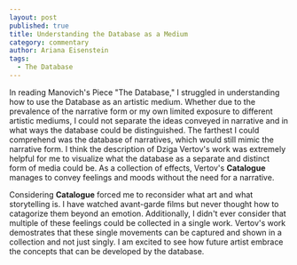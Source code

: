 ```yaml
---
layout: post
published: true
title: Understanding the Database as a Medium
category: commentary
author: Ariana Eisenstein
tags: 
  - The Database
---
```


In reading Manovich's Piece "The Database," I struggled in understanding how to use the Database as an artistic medium. Whether due to the prevalence of the narrative form or my own limited exposure to different artistic mediums, I could not separate the ideas conveyed in narrative and in what ways the database could be distinguished. The farthest I could comprehend was the database of narratives, which would still mimic the narrative form. I think the description of Dziga Vertov's work was extremely helpful for me to visualize what the database as a separate and distinct form of media could be. As a collection of effects, Vertov's __Catalogue__ manages to convey feelings and moods without the need for a narrative.

Considering __Catalogue__ forced me to reconsider what art and what storytelling is. I have watched avant-garde films but never thought how to catagorize them beyond an emotion. Additionally, I didn't ever consider that multiple of these feelings could be collected in a single work. Vertov's work demostrates that these single movements can be captured and shown in a collection and not just singly. I am excited to see how future artist embrace the concepts that can be developed by the database.
